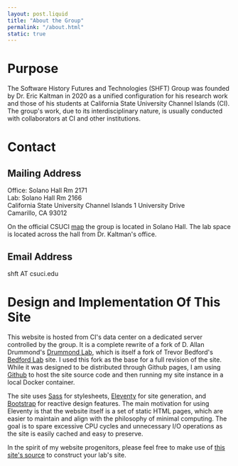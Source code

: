 ```yaml
---
layout: post.liquid
title: "About the Group"
permalink: "/about.html"
static: true
---
```


<a name="purpose"></a>

# Purpose

The Software History Futures and Technologies (SHFT) Group was founded by Dr. Eric Kaltman in 2020 as a unified configuration for his research work and those of his students at California State University Channel Islands (CI). The group's work, due to its interdisciplinary nature, is usually conducted with collaborators at CI and other institutions.

<a name="contact"></a>

# Contact

## Mailing Address
Office: Solano Hall Rm 2171<br/>
Lab: Solano Hall Rm 2166<br/>
California State University Channel Islands
1 University Drive<br/>
Camarillo, CA 93012

On the official CSUCI [map] the group is located in Solano Hall. The lab space is located across the hall from Dr. Kaltman's office.

[map]: http://maps.csuci.edu/?id=502#!m/189857

## Email Address
shft AT csuci.edu

<a name="design"></a>

# Design and Implementation Of This Site

This website is hosted from CI's data center on a dedicated server controlled by the group. It is a complete rewrite of a fork of D. Allan Drummond's [Drummond Lab], which is itself a fork of Trevor Bedford's [Bedford Lab] site. I used this fork as the base for a full revision of the site. While it was designed to be distributed through Github pages, I am using [Github] to host the site source code and then running my site instance in a local Docker container.

The site uses [Sass] for stylesheets, [Eleventy] for site generation, and [Bootstrap] for reactive design features. 
The main motivation for using Eleventy is that the website itself is a set of static HTML pages, which are easier to maintain and align with the philosophy of minimal computing. The goal is to spare excessive CPU cycles and unnecessary I/O operations as the site is easily cached and easy to preserve.

In the spirit of my website progenitors, please feel free to make use of [this site's source] to construct your lab's site.

[Bedford Lab]: http://bedford.io
[Drummond Lab]: http://drummondlab.org/about.html
[Eleventy]: https://www.11ty.dev/
[GitHub]: http://github.com/ekaltman/shftgroup
[Sass]: http://sass-lang.com/
[Bootstrap]: https://getbootstrap.com/
[this site's source]: https://github.com/shftgroup/shftweb